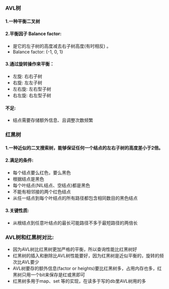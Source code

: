### AVL树
#### 1.一种平衡二叉树
#### 2.平衡因子 Balance factor:
- 是它的左子树的高度减去右子树高度(有时相反) 。
- Balance factor: {-1, 0, 1}
#### 3.通过旋转操作来平衡：
- 左旋: 右右子树
- 右旋: 左左子树
- 左右旋: 左右型子树
- 右左旋: 右左型子树
#### 不足:
- 结点需要存储额外信息、且调整次数频繁

### 红黑树
#### 1.一种近似的二叉搜索树，能够保证任何一个结点的左右子树的高度差小于2倍。
#### 2.满足的条件:
- 每个结点要么红色，要么黑色
- 根据结点是黑色
- 每个叶结点(NIL结点、空结点)都是黑色
- 不能有相邻接的两个红色结点
- 从任一结点到每个叶结点的所有路径都包含相同数目的黑色结点
#### 3.关键性质:
- 从根结点到任意叶结点的最长可能路径不多于最短路径的两倍长

### AVL树和红黑树对比:
- 因为AVL树比红黑树更加严格的平衡，所以查询性能比红黑树好
- 红黑树的插入和删除比AVL树性能要好，因为红黑树是近似平衡的，旋转的频次比AVL要少
- AVL树要存的额外信息(factor or heights)要比红黑树多，占用内存也多，红黑树只用一个bit来保存是红或黑即可
- 红黑树多用于map、set 等的实现，在读多于写的db里AVL树用的多